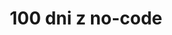 ---
title: "100 dni z no-code"
by: "Max Haining"
weight: 70
url: kontakt/kursy/100-dni-z-no-code/
---